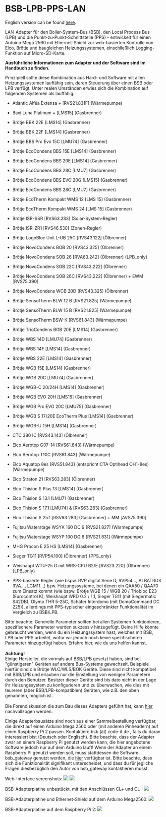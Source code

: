 # BSB-LPB-PPS-LAN

English version can be found <A HREF="https://github.com/fredlcore/bsb_lan/blob/master/README.md">here</A>. 

LAN-Adapter für den Boiler-System-Bus (BSB), den Local Process Bus (LPB) und die Punkt-zu-Punkt-Schnittstelle (PPS) - entwickelt für einen Arduino Mega 2560 mit Ethernet-Shield zur web-basierten Kontrolle von Elco, Brötje und baugleichen Heizungssystemen, einschließlich Logging-Funktion auf Micro-SD-Karte.

<b>Ausführliche Informationen zum Adapter und der Software sind im Handbuch zu finden.</b>

Prinzipiell sollte diese Kombination aus Hard- und Software mit allen Heizungssystemen lauffähig sein, deren Steuerung über einen BSB oder LPB verfügt. Unter realen Umständen erwies sich die Kombination auf folgenden Systemen als lauffähig:
 - Atlantic Alféa Extensa + [RVS21.831F] (Wärmepumpe)
 - Baxi Luna Platinum + [LMS15] (Gasbrenner) 
 - Brötje BBK 22E [LMS14] (Gasbrenner)
 - Brötje BBK 22F [LMS14] (Gasbrenner)
 - Brötje BBS Pro Evo 15C [LMU74] (Gasbrenner)
 - Brötje EcoCondens BBS 15E [LMS14] (Gasbrenner)
 - Brötje EcoCondens BBS 20E [LMS14] (Gasbrenner)
 - Brötje EcoCondens BBS 28C [LMU7] (Gasbrenner)
 - Brötje EcoCondens BBS EVO 20G [LMS15] (Gasbrenner)
 - Brötje EcoCondens BBS 28C [LMU7] (Gasbrenner)
 - Brötje EcoTherm Kompakt WMS 12 [LMS 15] (Gasbrenner)
 - Brötje EcoTherm Kompakt WMS 24 [LMS 15] (Gasbrenner)
 - Brötje ISR-SSR [RVS63.283] (Solar-System-Regler) 
 - Brötje ISR-ZR1 [RVS46.530] (Zonen-Regler)
 - Brötje LogoBloc Unit L-UB 25C [RVS43.122] (Ölbrenner)
 - Brötje NovoCondens BOB 20 [RVS43.325] (Ölbrenner)
 - Brötje NovoCondens SOB 26 [RVA63.242] (Ölbrenner) {LPB_only}
 - Brötje NovoCondens SOB 22C [RVS43.222] (Ölbrenner)
 - Brötje NovoCondens SOB 26C [RVS43.222] (Ölbrenner) + EWM [RVS75.390]
 - Brötje NovoCondens WOB 20D [RVS43.325] (Ölbrenner)
 - Brötje SensoTherm BLW 12 B [RVS21.825] (Wärmepumpe)
 - Brötje SensoTherm BLW 15 B [RVS21.825] (Wärmepumpe)
 - Brötje SensoTherm BSW-K [RVS61.843] (Wärmepumpe)
 - Brötje TrioCondens BGB 20E [LMS14] (Gasbrenner)
 - Brötje WBS 14D [LMU74] (Gasbrenner)
 - Brötje WBS 14F [LMS14] (Gasbrenner)
 - Brötje WBS 22E [LMS14] (Gasbrenner)
 - Brötje WGB 15E [LMS14] (Gasbrenner)
 - Brötje WGB 20C [LMU74] (Gasbrenner)
 - Brötje WGB-C 20/24H [LMS14] (Gasbrenner)
 - Brötje WGB EVO 20H [LMS15] (Gasbrenner)
 - Brötje WGB Pro EVO 20C [LMU75] (Gasbrenner)
 - Brötje WGB S 17/20E EcoTherm Plus [LMS14] (Gasbrenner)
 - Brötje WGB-U 15H [LMS14] (Gasbrenner)
 - CTC 380 IC [RVS43.143] (Ölbrenner)
 - Elco Aerotop G07-14 [RVS61.843] (Wärmepumpe)
 - Elco Aerotop T10C [RVS61.843] (Wärmepumpe)
 - Elco Aquatop 8es [RVS51.843] (entspricht CTA Optihead OH1-8es) (Wärmepumpe)
 - Elco Straton 21 [RVS63.283] (Ölbrenner)
 - Elco Thision S Plus 13 [LMS14] (Gasbrenner)
 - Elco Thision S 13.1 [LMU7] (Gasbrenner)
 - Elco Thision S 17.1 [LMU74] & [RVS63.283] (Gasbrenner)
 - Elco Thision S 25.1 [RSV63.283] (Gasbrenner) + MM [AVS75.390]
 - Fujitsu Waterstage WSYK 160 DC 9 [RVS21.827] (Wärmepumpe)
 - Fujitsu Waterstage WSYP 100 DG 6 [RVS21.831] (Wärmepumpe)
 - MHG Procon E 25 HS [LMS14] (Gasbrenner)
 - Sieger TG11 [RVP54.100] (Ölbrenner) {PPS_only}
 - Weishaupt WTU-25 G mit WRS-CPU B2/E [RVS23.220] (Ölbrenner) {LPB_only}

 - PPS-basierte Regler (wie bspw. RVP digital Serie D, RVP54…, ALBATROS RVA…, LGM11…) bzw. Heizungssysteme, bei denen ein QAA50 / QAA70 zum Einsatz kommt (wie bspw. Brötje WGB 15 / WGB 20 / Triobloc E23 (Eurocontrol K), Weishaupt WRD 0.2 / 1.1, Sieger TG11 (mit Siegermatic S42DB), Olymp THR 5-25C, Schäfer Interdomo (mit DomoCommand DC 225)), allerdings mit PPS-typischer eingeschränkter Funktionalität im Vergleich zu BSB/LPB.

Bitte beachte: Generelle Parameter sollten bei allen Systemen funktionieren, spezifischere Parameter werden sukzessiv hinzugefügt. Deine Hilfe könnte gebraucht werden, wenn du ein Heizungssystem hast, welches mit BSB, LPB oder PPS arbeitet, wofür wir jedoch noch keine spezifischeren Parameter hinzugefügt haben. Erfahre <A HREF="https://github.com/fredlcore/bsb_lan/blob/master/FAQ_de.md#mein-heizungssystem-verf%C3%BCgt-%C3%BCber-parameter-die-von-der-software-bisher-nicht-unterst%C3%BCtzt-werden-kann-ich-behilflich-sein-diese-parameter-hinzuzuf%C3%BCgen">hier</A>, wie du uns helfen kannst.
<BR><BR>
<B>Achtung!</B><BR>
Einige Hersteller, die vormals auf BSB/LPB gesetzt haben, sind bei "günstigeren" Geräten auf andere Bus-Systeme gewechselt. Beispiele hierfür sind die Brötje WLC/WLS/BOK Geräte. Diese sind nicht kompatibel mit BSB/LPB und erlauben nur die Einstellung von wenigen Parametern durch den Benutzer. Besitzer dieser Geräte sind bis dato nicht in der Lage ihr Heizungssystem zu konfigurieren und zu überwachen, wie dies mit teureren (aber BSB/LPB-kompatiblen) Geräten, wie z.B. den oben genannten, möglich ist.
<BR><BR>
Die Forendiskussion die zum Bau dieses Adapters geführt hat, kann <A HREF="https://forum.fhem.de/index.php?topic=29762.new;topicseen#new">hier</A> nachvollzogen werden.<BR>

Einige Adapterbausätze sind noch aus einer Sammelbestellung verfügbar, die direkt auf einen Arduino Mega 2560 oder (mit anderen Pinheadern) auf einen Raspberry Pi 2 passen. Kontaktiere bsb (ät) code-it.de , falls du daran interessiert bist (Deutsch oder Englisch).
Bitte beachte, dass der Adapter zwar an einem Raspberry Pi genutzt werden kann, die hier angebotene Software jedoch nur auf dem Arduino läuft! Wenn der Adapter an einem Raspberry Pi genutzt werden soll, muss stattdessen die Software bsb_gateway genutzt werden, die <A HREF="https://github.com/loehnertj/bsbgateway">hier</A> verfügbar ist. Bitte beachte, dass sich die Funktionalität signifikant unterscheidet, und dass du für jegliche Fragen diesbezüglich den Autor von bsb_gateway kontaktieren musst.

Web-Interface screenshots:
<img src="https://github.com/fredlcore/bsb_lan/blob/master/schematics/Web-Interface.png" size="50%">
<img src="https://github.com/fredlcore/bsb_lan/blob/master/schematics/Web-Interface2.png" size="50%">

BSB-Adapterplatine unbestückt, mit den Anschlüssen CL+ und CL-:
<img src="https://github.com/fredlcore/bsb_lan/blob/master/schematics/BSB-Board%20plain.jpg" size="50%">

BSB-Adapterplatine und Ethernet-Shield auf dem Arduino Mega2560:
<img src="https://github.com/fredlcore/bsb_lan/blob/master/schematics/BSB-Board%20on%20Arduino%20Mega%202560.jpg" size="50%">

BSB-Adapterplatine auf dem Raspberry Pi 2:
<img src="https://github.com/fredlcore/bsb_lan/blob/master/schematics/BSB-Board%20on%20Raspberry%20Pi%202.jpg" size="50%">
